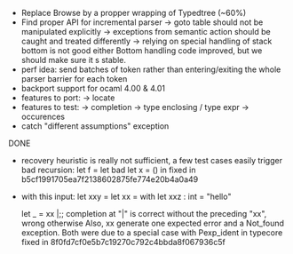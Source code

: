 - Replace Browse by a propper wrapping of Typedtree (~60%)
- Find proper API for incremental parser
  -> goto table should not be manipulated explicitly
  -> exceptions from semantic action should be caught and treated differently
  -> relying on special handling of stack bottom is not good either
     Bottom handling code improved, but we should make sure it s stable.
- perf idea: send batches of token rather than entering/exiting the whole
  parser barrier for each token
- backport support for ocaml 4.00 & 4.01
- features to port:
  -> locate
- features to test:
  -> completion
  -> type enclosing / type expr
  -> occurences
- catch "different assumptions" exception

DONE
- recovery heuristic is really not sufficient, a few test cases easily trigger
  bad recursion:
  let f =
    let bad
    let x = () in
  fixed in b5cf1991705ea7f2138602875fe774e20b4a0a49

- with this input:
    let xxy =
      let xx = with
    let xxz : int = "hello"
    
    let _ = xx |;;
  completion at "|" is correct without the preceding "xx", wrong otherwise
  Also, xx generate one expected error and a Not_found exception.
  Both were due to a special case with Pexp_ident in typecore
  fixed in 8f0fd7cf0e5b7c19270c792c4bbda8f067936c5f

